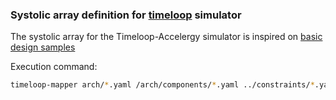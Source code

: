 ### Systolic array definition for [timeloop](https://github.com/Accelergy-Project/accelergy-timeloop-infrastructure) simulator

The systolic array for the Timeloop-Accelergy simulator is inspired on [basic design samples](https://github.com/Accelergy-Project/timeloop-accelergy-exercises/tree/master/workspace/baseline_designs/example_designs)

Execution command:
```bash
timeloop-mapper arch/*.yaml /arch/components/*.yaml ../constraints/*.yaml mapper/*.yaml ../prob/*.yaml -o ../output/ -v 1
```
